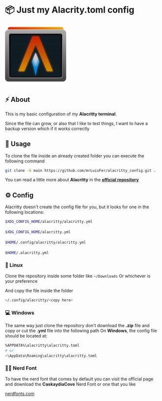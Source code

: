 # 📦 Just my Alacrity.toml config

<img src="./doc/alacritty-term-icon.png" alt="Alacritty" width="200" />
	
## ⚡ About

This is my basic configuration of my **Alacritty terminal**.

Since the file can grow, or also that I like to test things,
I want to have a backup version which if it works correctly

## 🐙 Usage

To clone the file inside an already created folder you can execute the following command

```bash
git clone -b main https://github.com/mrLuisFer/alacritty_config.git .
```

You can read a little more about **Alacritty** in the **[official repository](https://github.com/alacritty/alacritty)**

## ⚙ Config

Alacritty doesn't create the config file for you, but it looks for one in the following locations:

```bash
$XDG_CONFIG_HOME/alacritty/alacritty.yml

$XDG_CONFIG_HOME/alacritty.yml

$HOME/.config/alacritty/alacritty.yml

$HOME/.alacritty.yml
```

### 🐧 Linux

Clone the repository inside some folder like `~/Downloads`
Or whichever is your preference

And copy the file inside the folder

```bash
~/.config/alacritty/<copy here>
```

### 💻 Windows

The same way just clone the repository don't download the **.zip** file and copy or cut the **.yml** file into the following path
On **Windows**, the config file should be located at:

```bash
%APPDATA%\alacritty\alacritty.toml
# or
~\AppData\Roaming\alacritty\alacritty.toml
```

### 👨‍💻 Nerd Font

To have the nerd font that comes by default you can visit the official page and download the **CaskaydiaCove** Nerd Font or one that you like

[nerdfonts.com](https://www.nerdfonts.com/font-downloads)
